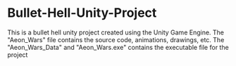# Bullet-Hell-Unity-Project
This is a bullet hell unity project created using the Unity Game Engine. The "Aeon_Wars" file contains the source code, animations, drawings, etc. The "Aeon_Wars_Data" and "Aeon_Wars.exe" contains the executable file for the project
